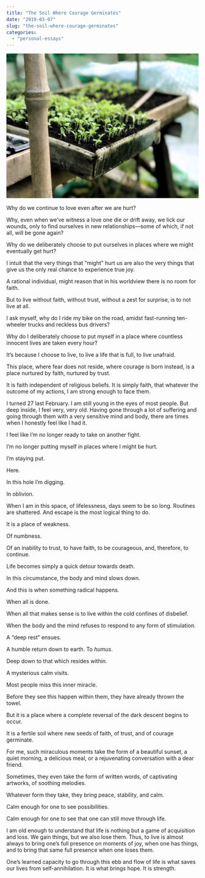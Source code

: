 ```yaml
---
title: "The Soil Where Courage Germinates"
date: "2019-03-07"
slug: "the-soil-where-courage-germinates"
categories:
  - "personal-essays"
---
```


![Seedlings](images/seedlings.jpg)

Why do we continue to love even after we are hurt?

Why, even when we’ve witness a love one die or drift away, we lick our wounds, only to find ourselves in new relationships—some of which, if not all, will be gone again?

Why do we deliberately choose to put ourselves in places where we might eventually get hurt?

I intuit that the very things that “might” hurt us are also the very things that give us the only real chance to experience true joy.

A rational individual, might reason that in his worldview there is no room for faith.

But to live without faith, without trust, without a zest for surprise, is to not live at all.

I ask myself, why do I ride my bike on the road, amidst fast-running ten-wheeler trucks and reckless bus drivers?

Why do I deliberately choose to put myself in a place where countless innocent lives are taken every hour?

It’s because I choose to live, to live a life that is full, to live unafraid.

This place, where fear does not reside, where courage is born instead, is a place nurtured by faith, nurtured by trust.

It is faith independent of religious beliefs. It is simply faith, that whatever the outcome of my actions, I am strong enough to face them.

I turned 27 last February. I am still young in the eyes of most people. But deep inside, I feel very, very old. Having gone through a lot of suffering and going through them with a very sensitive mind and body, there are times when I honestly feel like I had it.

I feel like I’m no longer ready to take on another fight.

I’m no longer putting myself in places where I might be hurt.

I’m staying put.

Here.

In this hole I’m digging.

In oblivion.

When I am in this space, of lifelessness, days seem to be so long. Routines are shattered. And escape is the most logical thing to do.

It is a place of weakness.

Of numbness.

Of an inability to trust, to have faith, to be courageous, and, therefore, to continue.

Life becomes simply a quick detour towards death.

In this circumstance, the body and mind slows down.

And this is when something radical happens.

When all is done.

When all that makes sense is to live within the cold confines of disbelief.

When the body and the mind refuses to respond to any form of stimulation.

A “deep rest” ensues.

A humble return down to earth. To _humus_.

Deep down to that which resides within.

A mysterious calm visits.

Most people miss this inner miracle.

Before they see this happen within them, they have already thrown the towel.

But it is a place where a complete reversal of the dark descent begins to occur.

It is a fertile soil where new seeds of faith, of trust, and of courage germinate.

For me, such miraculous moments take the form of a beautiful sunset, a quiet morning, a delicious meal, or a rejuvenating conversation with a dear friend.

Sometimes, they even take the form of written words, of captivating artworks, of soothing melodies.

Whatever form they take, they bring peace, stability, and calm.

Calm enough for one to see possibilities.

Calm enough for one to see that one can still move through life.

I am old enough to understand that life is nothing but a game of acquisition and loss. We gain things, but we also lose them. Thus, to live is almost always to bring one’s full presence on moments of joy, when one has things, and to bring that same full presence when one loses them.

One’s learned capacity to go through this ebb and flow of life is what saves our lives from self-annihilation. It is what brings hope. It is strength.
